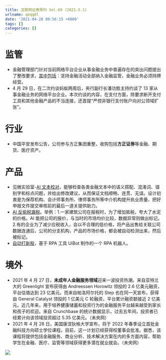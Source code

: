 ```yaml
---
title: 互联网证券周刊 Vol.69 (2021.5.1)
urlname: qeqq8l
date: '2021-04-28 09:56:15 +0800'
tags: []
categories: []
---
```


# 监管

- 金融管理部门针对当前网络平台企业从事金融业务中普遍存在的突出问题提出了整改要求，[其中包括](https://xuangubao.cn/article/860458)：坚持金融活动全部纳入金融监管，金融业务必须持牌经营。
- 4 月 29 日，在二次约谈蚂蚁两周后，央行副行长潘功胜主持约谈了 13 家从事金融业务的网络平台企业。本次约谈的内容，在支付方面，除要求断开支付工具和其他金融产品的不当连接，还首提“严控非银行支付账户向对公领域扩张”。

# 行业

- 中国平安发布公告，公司参与方正集团重整，收购包括**方正证券**等金融、期货、医疗资产。

# 产品

- 见微实验室-[AI 文本校对](https://mp.weixin.qq.com/s/nZfbkFLvVuqEU_nINjcwoQ)，能够检查各类金融文本中的语义搭配、混淆词、错别字和标点问题，并给出修改建议，从而保证文档顺畅、连贯、无误。设计初衷是为保荐机构、会计师事务所、律师事务所等中介机构提升执业质量、把好申报文件提交审核前的最后一道关提供助力。
- [AI 反偷税漏税](https://www.leiphone.com/category/fintech/8xJ13YiZosCZiEr8.html)。举例：1.一家建筑公司在报税时，为了增加抵税，夸大了水泥的价格。AI 能把公司的报价，与当时的市场均价比较，数据异常则做出标记。2.有的企业为了减少应税收入，会以不合理的低价格，将产品出售给关联公司数据连通后，公司的分支机构，产品的市场价格，都会被自动检测出来，然后被标记。
- [自动打新股](https://store.uibot.com.cn/robots/detail/159.html)，基于 RPA 工具 UiBot 制作的一个 RPA 机器人。

# 境外

- 2021 年 4 月 27 日，**未成年人金融服务领域**迎来一波投资热潮。来自亚特兰大的 Greenlight 宣布获得由 Andreessen Horowitz 领投的 2.6 亿美元融资，平台估值达到 23 亿美元。而来自帕洛阿尔托的 Step 也在同一天宣布，获得由 General Catalyst 领投的 1 亿美元 C 轮融资，平台累计融资额接近 2 亿美元。近几年来，用于培养健康储蓄和投资行为的金融服务平台越来越受到家长和孩子的欢迎。来自 Crunchbase 的统计数据显示，过去五年间，投资者已经累计向该领域投资超过 5.35 亿美元。（未央网）
- 2021 年 4 月 28 日，美国康涅狄格大学宣布，将于 2022 年春季设立首批金融科技方向硕士学位课程。目前，这一计划已经获得校董事会批准。据悉，该课程将提供包括金融服务、商业分析、技术解决方案在内的多方面内容，帮助学生在金融、医疗、监管等领域获得更多潜在就业就会。（未央网）

![](https://cdn.nlark.com/yuque/0/2021/png/147312/1618358411769-ef0e67d2-e92c-459c-86a5-ee6e1503f28a.png#from=paste&height=861&id=Xka52&margin=%5Bobject%20Object%5D&originHeight=1721&originWidth=1080&originalType=url&status=done&style=none&width=540)
